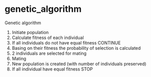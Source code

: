 # genetic_algorithm
Genetic algorithm

1. Initiate population 
2. Calculate fitness of each individual
3. If all individuals do not have equal fitness CONTINUE
4. Basing on their fitness the probability of selection is calculated
5. 2 individuals are selected for mating
6. Mating
7. New population is created (with number of individuals preserved)
8. If all individual have equal fitness STOP
